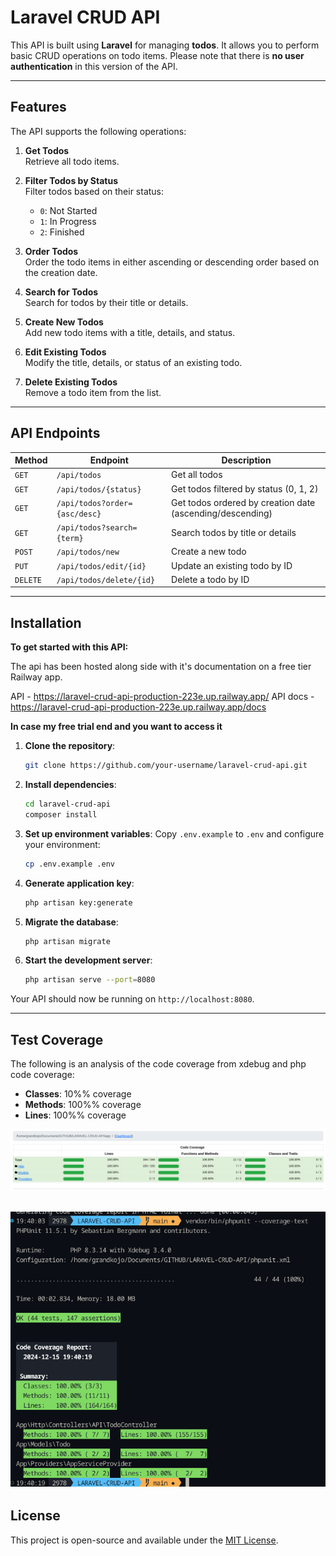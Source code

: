 
# Laravel CRUD API

This API is built using **Laravel** for managing **todos**. It allows you to perform basic CRUD operations on todo items. Please note that there is **no user authentication** in this version of the API.

---

## Features

The API supports the following operations:

1. **Get Todos**  
   Retrieve all todo items.
   
2. **Filter Todos by Status**  
   Filter todos based on their status:
   - `0`: Not Started
   - `1`: In Progress
   - `2`: Finished

3. **Order Todos**  
   Order the todo items in either ascending or descending order based on the creation date.

4. **Search for Todos**  
   Search for todos by their title or details.

5. **Create New Todos**  
   Add new todo items with a title, details, and status.

6. **Edit Existing Todos**  
   Modify the title, details, or status of an existing todo.

7. **Delete Existing Todos**  
   Remove a todo item from the list.

---

## API Endpoints

| Method  | Endpoint                    | Description                                            |
|---------|-----------------------------|--------------------------------------------------------|
| `GET`   | `/api/todos`                | Get all todos                                          |
| `GET`   | `/api/todos/{status}`       | Get todos filtered by status (0, 1, 2)                 |
| `GET`   | `/api/todos?order={asc/desc}`| Get todos ordered by creation date (ascending/descending)|
| `GET`   | `/api/todos?search={term}`  | Search todos by title or details                       |
| `POST`  | `/api/todos/new`                | Create a new todo                                      |
| `PUT`   | `/api/todos/edit/{id}`           | Update an existing todo by ID                          |
| `DELETE`| `/api/todos/delete/{id}`           | Delete a todo by ID                                    |

---

## Installation

**To get started with this API:**

The api has been hosted along side with it's documentation on a free tier Railway app.

API - https://laravel-crud-api-production-223e.up.railway.app/
API docs - https://laravel-crud-api-production-223e.up.railway.app/docs


**In case my free trial end and you want to access it**

1. **Clone the repository**:
   ```bash
   git clone https://github.com/your-username/laravel-crud-api.git
   ```

2. **Install dependencies**:
   ```bash
   cd laravel-crud-api
   composer install
   ```

3. **Set up environment variables**:
   Copy `.env.example` to `.env` and configure your environment:
   ```bash
   cp .env.example .env
   ```

4. **Generate application key**:
   ```bash
   php artisan key:generate
   ```

5. **Migrate the database**:
   ```bash
   php artisan migrate
   ```

6. **Start the development server**:
   ```bash
   php artisan serve --port=8080
   ```

Your API should now be running on `http://localhost:8080`.

---

## Test Coverage

The following is an analysis of the code coverage from xdebug and php code coverage:

- **Classes**: 10%% coverage
- **Methods**: 100%% coverage
- **Lines**: 100%% coverage

![Test Coverage](public/images/code_coverage_laravel_crud_api_ui.png)

![Test Coverage_2](public/images/code_coverage_laravel_crud_api_text.png)
---

## License

This project is open-source and available under the [MIT License](LICENSE).